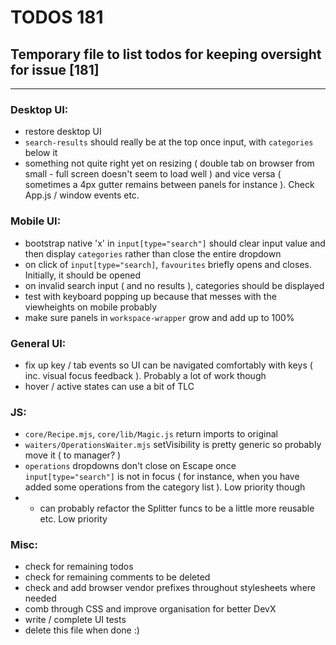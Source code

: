 # TODOS 181
## Temporary file to list todos for keeping oversight for issue [181]

---

### Desktop UI:
- restore desktop UI
- `search-results` should really be at the top once input, with `categories` below it
- something not quite right yet on resizing ( double tab on browser from small - full screen doesn't seem to load well )
  and vice versa ( sometimes a 4px gutter remains between panels for instance ). Check App.js / window events etc.

### Mobile UI:
- bootstrap native 'x' in `input[type="search"]` should clear input value and
  then display `categories` rather than close the entire dropdown
- on click of `input[type="search]`, `favourites` briefly opens and closes. Initially, it should be opened
- on invalid search input ( and no results ), categories should be displayed
- test with keyboard popping up because that messes with the viewheights on mobile probably
- make sure panels in `workspace-wrapper` grow and add up to 100%

### General UI:
- fix up key / tab events so UI can be navigated comfortably with keys ( inc. visual focus feedback ). Probably a lot
  of work though
- hover / active states can use a bit of TLC

### JS:
- `core/Recipe.mjs`, `core/lib/Magic.js` return imports to original
- `waiters/OperationsWaiter.mjs` setVisibility is pretty generic so probably move it ( to manager? )
- `operations` dropdowns don't close on Escape once `input[type="search"]` is not in focus ( for instance, when you
  have added some operations from the category list ). Low priority though
- - can probably refactor the Splitter funcs to be a little more reusable etc. Low priority

### Misc:
- check for remaining todos
- check for remaining comments to be deleted
- check and add browser vendor prefixes throughout stylesheets where needed
- comb through CSS and improve organisation for better DevX
- write / complete UI tests
- delete this file when done :)

